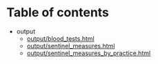 # Table of contents

* output
  * [output/blood_tests.html](output/blood_tests.html)
  * [output/sentinel_measures.html](output/sentinel_measures.html)
  * [output/sentinel_measures_by_practice.html](output/sentinel_measures_by_practice.html)